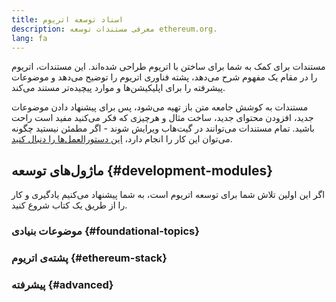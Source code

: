 ```yaml
---
title: اسناد توسعه‌‌ اتریوم
description: معرفی مستندات توسعه‌ ethereum.org.
lang: fa
---
```


مستندات برای کمک به شما برای ساختن با اتریوم طراحی شده‌اند. این مستندات، اتریوم را در مقام یک مفهوم شرح می‌دهد، پشته‌ فناوری اتریوم را توضیح می‌دهد و موضوعات پیشرفته را برای اپلیکیشن‌ها و موارد پیچیده‌تر مستند می‌کند.

مستندات به کوشش جامعه‌ متن‌ باز تهیه می‌شود، پس برای پیشنهاد دادن موضوعات جدید، افزودن محتوای جدید، ساخت مثال و هرچیزی که فکر می‌کنید مفید است راحت باشید. تمام مستندات می‌توانند در گیت‌هاب ویرایش شوند - اگر مطمئن نیستید چگونه می‌توان این کار را انجام دارد، [ این دستورالعمل‌ها را دنبال کنید](https://github.com/ethereum/ethereum-org-website/blob/dev/docs/editing-markdown.md).

## ماژول‌های توسعه \{#development-modules}

اگر این اولین تلاش شما برای توسعه‌ اتریوم است، به شما پیشنهاد می‌کنیم یادگیری و کار را از طریق یک کتاب شروع کنید.

### موضوعات بنیادی \{#foundational-topics}

<DeveloperDocsLinks headerId="foundational-topics" />

### پشته‌ی اتریوم \{#ethereum-stack}

<DeveloperDocsLinks headerId="ethereum-stack" />

### پیشرفته \{#advanced}

<DeveloperDocsLinks headerId="advanced" />
